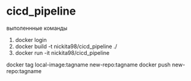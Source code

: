 # cicd_pipeline

выполеннные команды
1. docker login
2. docker build -t nickita98/cicd_pipeline ./
3. docker run -it nickita98/cicd_pipeline

docker tag local-image:tagname new-repo:tagname
docker push new-repo:tagname
